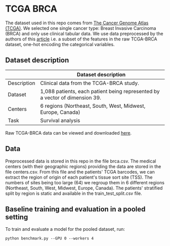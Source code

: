 # TCGA BRCA
The dataset used in this repo comes from [The Cancer Genome Atlas (TCGA)](https://www.cancer.gov/about-nci/organization/ccg/research/structural-genomics/tcga). We selected one single cancer type: Breast Invasive Carcinoma (BRCA) and only use clinical tabular data. We use data preprocessed by the authors of this [article](https://arxiv.org/pdf/2006.08997.pdf) i.e. a subset of the features in the raw TCGA-BRCA dataset, one-hot encoding the categorical variables.


## Dataset description

|                   | Dataset description
| ----------------- | -----------------------------------------------------------------------------------------------
| Description       | Clinical data from the TCGA-BRCA study.
| Dataset           | 1,088 patients, each patient being represented by a vector of dimension 39.
| Centers           | 6 regions (Northeast, South, West, Midwest, Europe, Canada)
| Task              | Survival analysis


Raw TCGA-BRCA data can be viewed and downloaded [here](https://portal.gdc.cancer.gov/projects/TCGA-BRCA).

## Data
Preprocessed data is stored in this repo in the file brca.csv. The medical centers (with their geographic regions) providing the data are stored in the file centers.csv. From this file and the patients' TCGA barcodes, we can extract the region of origin of each patient's tissue sort site (TSS). The numbers of sites being too large (64) we regroup them in 6 different regions (Northeast, South, West, Midwest, Europe, Canada). The patients' stratified split by region is static and available in the train_test_split.csv file.

## Baseline training and evaluation in a pooled setting
To train and evaluate a model for the pooled dataset, run:
```
python benchmark.py --GPU 0 --workers 4
```

